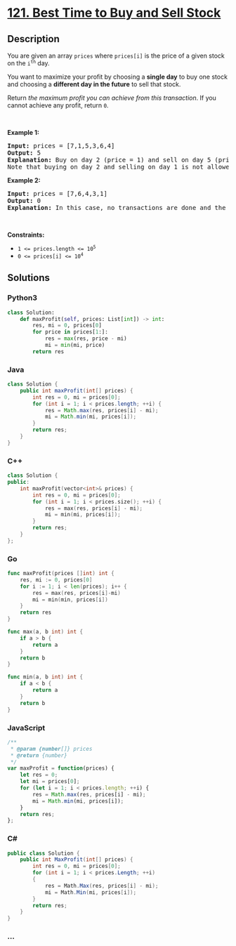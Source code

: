 # [121. Best Time to Buy and Sell Stock](https://leetcode.com/problems/best-time-to-buy-and-sell-stock)



## Description

<p>You are given an array <code>prices</code> where <code>prices[i]</code> is the price of a given stock on the <code>i<sup>th</sup></code> day.</p>

<p>You want to maximize your profit by choosing a <strong>single day</strong> to buy one stock and choosing a <strong>different day in the future</strong> to sell that stock.</p>

<p>Return <em>the maximum profit you can achieve from this transaction</em>. If you cannot achieve any profit, return <code>0</code>.</p>

<p>&nbsp;</p>
<p><strong>Example 1:</strong></p>

<pre>
<strong>Input:</strong> prices = [7,1,5,3,6,4]
<strong>Output:</strong> 5
<strong>Explanation:</strong> Buy on day 2 (price = 1) and sell on day 5 (price = 6), profit = 6-1 = 5.
Note that buying on day 2 and selling on day 1 is not allowed because you must buy before you sell.
</pre>

<p><strong>Example 2:</strong></p>

<pre>
<strong>Input:</strong> prices = [7,6,4,3,1]
<strong>Output:</strong> 0
<strong>Explanation:</strong> In this case, no transactions are done and the max profit = 0.
</pre>

<p>&nbsp;</p>
<p><strong>Constraints:</strong></p>

<ul>
	<li><code>1 &lt;= prices.length &lt;= 10<sup>5</sup></code></li>
	<li><code>0 &lt;= prices[i] &lt;= 10<sup>4</sup></code></li>
</ul>


## Solutions

<!-- tabs:start -->

### **Python3**

```python
class Solution:
    def maxProfit(self, prices: List[int]) -> int:
        res, mi = 0, prices[0]
        for price in prices[1:]:
            res = max(res, price - mi)
            mi = min(mi, price)
        return res
```

### **Java**

```java
class Solution {
    public int maxProfit(int[] prices) {
        int res = 0, mi = prices[0];
        for (int i = 1; i < prices.length; ++i) {
            res = Math.max(res, prices[i] - mi);
            mi = Math.min(mi, prices[i]);
        }
        return res;
    }
}
```

### **C++**

```cpp
class Solution {
public:
    int maxProfit(vector<int>& prices) {
        int res = 0, mi = prices[0];
        for (int i = 1; i < prices.size(); ++i) {
            res = max(res, prices[i] - mi);
            mi = min(mi, prices[i]);
        }
        return res;
    }
};
```

### **Go**

```go
func maxProfit(prices []int) int {
	res, mi := 0, prices[0]
	for i := 1; i < len(prices); i++ {
		res = max(res, prices[i]-mi)
		mi = min(min, prices[i])
	}
	return res
}

func max(a, b int) int {
	if a > b {
		return a
	}
	return b
}

func min(a, b int) int {
	if a < b {
		return a
	}
	return b
}
```

### **JavaScript**

```js
/**
 * @param {number[]} prices
 * @return {number}
 */
var maxProfit = function(prices) {
    let res = 0;
    let mi = prices[0];
    for (let i = 1; i < prices.length; ++i) {
        res = Math.max(res, prices[i] - mi);
        mi = Math.min(mi, prices[i]);
    }
    return res;
};
```

### **C#**

```cs
public class Solution {
    public int MaxProfit(int[] prices) {
        int res = 0, mi = prices[0];
        for (int i = 1; i < prices.Length; ++i)
        {
            res = Math.Max(res, prices[i] - mi);
            mi = Math.Min(mi, prices[i]);
        }
        return res;
    }
}
```

### **...**

```

```

<!-- tabs:end -->
